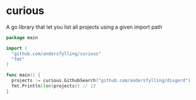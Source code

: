 # curious
A go library that let you list all projects using a given import path

```go
package main

import (
  "github.com/andersfylling/curious"
  "fmt"
)

func main() {
  projects := curious.GithubSearch("github.com/andersfylling/disgord")
  fmt.Println(len(projects)) // 13
}
